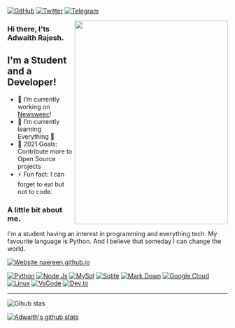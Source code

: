 [![GitHub](https://img.shields.io/badge/GitHub-100000?style=for-the-badge&logo=github&logoColor=white)](https://github.com/Adwaith-Rajesh)
[![Twitter](https://img.shields.io/badge/Twitter-1DA1F2?style=for-the-badge&logo=twitter&logoColor=white)](https://twitter.com/AdwaithRajesh_)
[![Telegram](	https://img.shields.io/badge/Telegram-2CA5E0?style=for-the-badge&logo=telegram&logoColor=white)](https://t.me/adwaithrajesh5)

<img align=right src="https://bn1302files.storage.live.com/y4mX_vOH3CteB9F1imUkhMDGKGgRG5FoQoGsEBwnbjAfbohROR0mpe1xJT_w5bDpB_IaBGiNs3I64F_yEHbsBWmrNZxg8OATEzS3vP5ln1uycPdyID7CxS4o1gnUW4bis2vGHlrhvS1a2nT2JdARzZhe2XJOS4-hUxgNdIgZEEOJEiE1oxtc6QcU1NN7tZrQ93Q?width=1145&height=1741&cropmode=none" width="350" height="465" />

### Hi there, I'ts Adwaith Rajesh.

## I'm a Student and a Developer!
- 🔭 I’m currently working on [Newsweec](https://github.com/Adwaith-Rajesh/newsweec/)!
- 🌱 I’m currently learning Everything 🤣
- 🥅 2021 Goals: Contribute more to Open Source projects
- ⚡ Fun fact: I can forget to eat but not to code.


### A little bit about me.

I'm a student having an interest in programming and everything tech. My favourite language is Python.
And I believe that someday I can change the world.

[![Website naereen.github.io](https://img.shields.io/website-up-down-green-red/https/adwaith-rajesh.github.io.svg?style=for-the-badge)](https://adwaith-rajesh.github.io/)

[![Python](https://img.shields.io/badge/Python-3776AB?style=for-the-badge&logo=python&logoColor=white)](https://python.org)
[![Node Js](https://img.shields.io/badge/Node.js-43853D?style=for-the-badge&logo=node-dot-js&logoColor=white)](https://nodejs.org/en/)
[![MySql](https://img.shields.io/badge/MySQL-00000F?style=for-the-badge&logo=mysql&logoColor=white)](https://www.mysql.com/)
[![Sqlite](https://img.shields.io/badge/SQLite-07405E?style=for-the-badge&logo=sqlite&logoColor=white)](https://www.sqlite.org/index.html)
[![Mark Down](https://img.shields.io/badge/Markdown-000000?style=for-the-badge&logo=markdown&logoColor=white)](https://en.wikipedia.org/wiki/Markdown)
[![Google Cloud](https://img.shields.io/badge/Google_Cloud-4285F4?style=for-the-badge&logo=google-cloud&logoColor=white)](https://console.cloud.google.com)
[![Linux](https://img.shields.io/badge/Linux-FCC624?style=for-the-badge&logo=linux&logoColor=black)](https://linuxfoundation.org/)
[![VsCode](https://img.shields.io/badge/Visual_Studio_Code-0078D4?style=for-the-badge&logo=visual%20studio%20code&logoColor=white)](https://code.visualstudio.com/download)
[![Dev.to](	https://img.shields.io/badge/dev.to-0A0A0A?style=for-the-badge&logo=dev-dot-to&logoColor=white)](https://dev.to/adwaithrajesh)

---

![Gihub stas](https://activity-graph.herokuapp.com/graph?username=Adwaith-Rajesh&bg_color=22272e&color=9BE8A8&line=9BE8A8&point=40C363&area=false&hide_border=true)

[![Adwaith's github stats](https://github-readme-stats.vercel.app/api?username=Adwaith-Rajesh)](https://github.com/anuraghazra/github-readme-stats)

